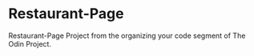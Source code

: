 # Restaurant-Page
Restaurant-Page Project from the organizing your code segment of The Odin Project.
